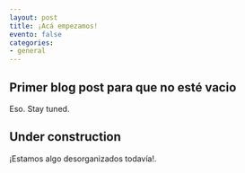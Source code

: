 ```yaml
---
layout: post
title: ¡Acá empezamos!
evento: false
categories:
- general
---
```


## Primer blog post para que no esté vacio

Eso. Stay tuned.

## Under construction

¡Estamos algo desorganizados todavía!. 